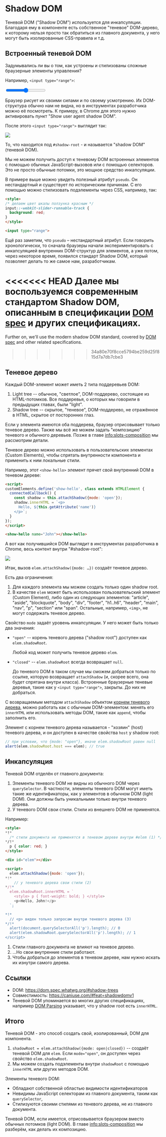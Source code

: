 # Shadow DOM

Теневой DOM ("Shadow DOM") используется для инкапсуляции. Благодаря ему в компоненте есть собственное "теневое" DOM-дерево, к которому нельзя просто так обратиться из главного документа, у него могут быть изолированные CSS-правила и т.д.

## Встроенный теневой DOM

Задумывались ли вы о том, как устроены и стилизованы сложные браузерные элементы управления?

Например, `<input type="range">`:

<p>
<input type="range">
</p>

Браузер рисует их своими силами и по своему усмотрению. Их DOM-структура обычно нам не видна, но в инструментах разработчика можно её посмотреть. К примеру, в Chrome для этого нужно активировать пункт "Show user agent shadow DOM".

После этого `<input type="range">` выглядит так:

![](shadow-dom-range.png)

То, что находится под `#shadow-root` - и называется "shadow DOM" (теневой DOM).

Мы не можем получить доступ к теневому DOM встроенных элементов с помощью обычных JavaScript-вызовов или с помощью селекторов. Это не просто обычные потомки, это мощное средство инкапсуляции.

В примере выше можно увидеть полезный атрибут `pseudo`. Он нестандартный и существует по историческим причинам. С его помощью можно стилизовать подэлементы через CSS, например, так:

```html run autorun
<style>
/* делаем цвет шкалы ползунка красным */
input::-webkit-slider-runnable-track {
  background: red;
}
</style>

<input type="range">
```

Ещё раз заметим, что `pseudo` – нестандартный атрибут. Если говорить хронологически, то сначала браузеры начали экспериментировать с инкапсуляцией внутренних DOM-структур для элементов, а уже потом, через некоторое время, появился стандарт Shadow DOM, который позволяет делать то же самое нам, разработчикам.

<<<<<<< HEAD
Далее мы воспользуемся современным стандартом Shadow DOM, описанным в спецификации [DOM spec](https://dom.spec.whatwg.org/#shadow-trees) и других спецификациях.
=======
Further on, we'll use the modern shadow DOM standard, covered by [DOM spec](https://dom.spec.whatwg.org/#shadow-trees) and other related specifications.
>>>>>>> 34a80e70f8cce5794be259d25f815d7a7db7cbe3

## Теневое дерево

Каждый DOM-элемент может иметь 2 типа поддеревьев DOM:

1. Light tree -- обычное, "светлое", DOM-поддерево, состоящее из HTML-потомков. Все поддеревья, о которых мы говорили в предыдущих главах, были "light".
2. Shadow tree -- скрытое, "теневое", DOM-поддерево, не отражённое в HTML, скрытое от посторонних глаз.

Если у элемента имеются оба поддерева, браузер отрисовывает только теневое дерево. Также мы всё же можем задать "композицию" теневого и обычного деревьев. Позже в главе <info:slots-composition> мы рассмотрим детали.

Теневое дерево можно использовать в пользовательских элементах (Custom Elements), чтобы спрятать внутренности компонента и применить к ним локальные стили.

Например, этот `<show-hello>` элемент прячет свой внутренний DOM в теневом дереве:

```html run autorun height=60
<script>
customElements.define('show-hello', class extends HTMLElement {
  connectedCallback() {
    const shadow = this.attachShadow({mode: 'open'});
    shadow.innerHTML = `<p>
      Hello, ${this.getAttribute('name')}
    </p>`;
  }  
});
</script>

<show-hello name="John"></show-hello>
```

А вот как получившийся DOM выглядит в инструментах разработчика в Chrome, весь контент внутри "#shadow-root":

![](shadow-dom-say-hello.png)

Итак, вызов `elem.attachShadow({mode: …})` создаёт теневое дерево.

Есть два ограничения:
1. Для каждого элемента мы можем создать только один shadow root.
2. В качестве `elem` может быть использован пользовательский элемент (Custom Element), либо один из следующих элементов: "article", "aside", "blockquote", "body", "div", "footer", "h1..h6", "header", "main", "nav", "p", "section" или "span". Остальные, например, `<img>`, не могут содержать теневое дерево.

Свойство `mode` задаёт уровень инкапсуляции. У него может быть только два значения:
- `"open"` -- корень теневого дерева ("shadow root") доступен как `elem.shadowRoot`.

    Любой код может получить теневое дерево `elem`.   
- `"closed"` -- `elem.shadowRoot` всегда возвращает `null`.

    До теневого DOM в таком случае мы сможем добраться только по ссылке, которую возвращает `attachShadow` (и, скорее всего, она будет спрятана внутри класса). Встроенные браузерные теневые деревья, такие как у `<input type="range">`, закрыты. До них не добраться.

С возвращаемым методом `attachShadow` объектом [корнем теневого дерева](https://dom.spec.whatwg.org/#shadowroot), можно работать как с обычным DOM-элементом: менять его `innerHTML` или использовать методы DOM, такие как `append`, чтобы заполнить его.

Элемент с корнем теневого дерева называется - "хозяин" (host) теневого дерева, и он доступен в качестве свойства `host` у shadow root:

```js
// при условии, что {mode: "open"}, иначе elem.shadowRoot равен null
alert(elem.shadowRoot.host === elem); // true
```

## Инкапсуляция

Теневой DOM отделён от главного документа:

1. Элементы теневого DOM не видны из обычного DOM через `querySelector`. В частности, элементы теневого DOM могут иметь такие же идентификаторы, как у элементов в обычном DOM (light DOM). Они должны быть уникальными только внутри теневого дерева.
2. У теневого DOM свои стили. Стили из внешнего DOM не применятся.

Например:

```html run untrusted height=40
<style>
*!*
  /* стили документа не применятся в теневом дереве внутри #elem (1) */
*/!*
  p { color: red; }
</style>

<div id="elem"></div>

<script>
  elem.attachShadow({mode: 'open'});
*!*
    // у теневого дерева свои стили (2)
*/!*
  elem.shadowRoot.innerHTML = `
    <style> p { font-weight: bold; } </style>
    <p>Hello, John!</p>
  `;

*!*
  // <p> виден только запросам внутри теневого дерева (3)
*/!*
  alert(document.querySelectorAll('p').length); // 0
  alert(elem.shadowRoot.querySelectorAll('p').length); // 1
</script>  
```

1. Стили главного документа не влияют на теневое дерево.
2. ...Но свои внутренние стили работают.
3. Чтобы добраться до элементов в теневом дереве, нам нужно искать их изнутри самого дерева.

## Ссылки

- DOM: <https://dom.spec.whatwg.org/#shadow-trees>
- Совместимость: <https://caniuse.com/#feat=shadowdomv1>
- Теневой DOM упоминается во многих других спецификациях, например [DOM Parsing](https://w3c.github.io/DOM-Parsing/#the-innerhtml-mixin) указывает, что у shadow root есть `innerHTML`.


## Итого

Теневой DOM - это способ создать свой, изолированный, DOM для компонента.

1. `shadowRoot = elem.attachShadow({mode: open|closed})` -- создаёт теневой DOM для `elem`. Если `mode="open"`, он доступен через свойство `elem.shadowRoot`.
2. Мы можем создать подэлементы внутри `shadowRoot` с помощью `innerHTML` или других методов DOM.

Элементы теневого DOM:
- Обладают собственной областью видимости идентификаторов
- Невидимы JavaScript селекторам из главного документа, таким как `querySelector`,
- Стилизуются своими стилями из теневого дерева, не из главного документа.

Теневой DOM, если имеется, отрисовывается браузером вместо обычных потомков (light DOM). В главе <info:slots-composition> мы разберём, как делать их композицию.
